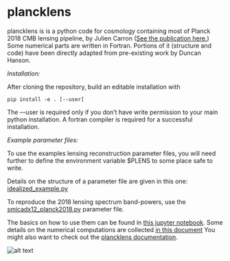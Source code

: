 # plancklens

plancklens is is a python code for cosmology containing most of Planck 2018 CMB lensing pipeline, by Julien Carron ([See the publication here.](https://arxiv.org/abs/1807.06210))
Some numerical parts are written in Fortran. Portions of it (structure and code) have been directly adapted from pre-existing work by Duncan Hanson.

*Installation:*
 
After cloning the repository, build an editable installation with
    
    pip install -e . [--user]

The –-user is required only if you don’t have write permission to your main python installation. A fortran compiler is required for a successful installation.

*Example parameter files:*

To use the examples lensing reconstruction parameter files, you will need further to define the environment variable $PLENS to some place safe to write.
    
Details on the structure of a parameter file are given in this one: [idealized_example.py](params/idealized_example.py)

To reproduce the 2018 lensing spectrum band-powers, use the [smicadx12_planck2018.py](params/smicadx12_planck2018.py) parameter file.


The basics on how to use them can be found in [this jupyter notebook](examples/lensingrec_quickstart.ipynb).
Some details on the numerical computations are collected [in this document](supplement.pdf)
You might also want to check out the [plancklens documentation](https://plancklens.readthedocs.io/en/latest).


![alt text](https://erc.europa.eu/sites/default/files/content/erc_banner-vertical.jpg)